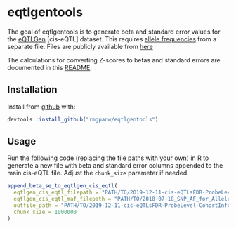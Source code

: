 
<!-- README.md is generated from README.Rmd. Please edit that file -->

# eqtlgentools

<!-- badges: start -->

<!-- badges: end -->

The goal of eqtlgentools is to generate beta and standard error values
for the [eQTLGen](https://www.eqtlgen.org/) \[cis-eQTL\] dataset. This
requires [allele
frequencies](https://molgenis26.gcc.rug.nl/downloads/eqtlgen/cis-eqtl/README_allele_frequency)
from a separate file. Files are publicly available from
[here](https://www.eqtlgen.org/cis-eqtls.html)

The calculations for converting Z-scores to betas and standard errors
are documented in this
[README](https://molgenis26.gcc.rug.nl/downloads/eqtlgen/cis-eqtl/README_allele_frequency).

## Installation

Install from [github](https://github.com/rmgpanw/eqtlgentools) with:

``` r
devtools::install_github("rmgpanw/eqtlgentools")
```

## Usage

Run the following code (replacing the file paths with your own) in R to
generate a new file with beta and standard error columns appended to the
main cis-eQTL file. Adjust the `chunk_size` parameter if needed.

``` r
append_beta_se_to_eqtlgen_cis_eqtl(
  eqtlgen_cis_eqtl_filepath = "PATH/TO/2019-12-11-cis-eQTLsFDR-ProbeLevel-CohortInfoRemoved-BonferroniAdded.txt",
  eqtlgen_cis_eqtl_maf_filepath = "PATH/TO/2018-07-18_SNP_AF_for_AlleleB_combined_allele_counts_and_MAF_pos_added.txt",
  outfile_path = "PATH/TO/2019-12-11-cis-eQTLsFDR-ProbeLevel-CohortInfoRemoved-BonferroniAdded-beta-se.txt",
  chunk_size = 1000000
)
```
